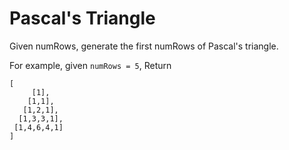# Pascal's Triangle

Given numRows, generate the first numRows of Pascal's triangle.

For example, given `numRows = 5`, Return

```
[
     [1],
    [1,1],
   [1,2,1],
  [1,3,3,1],
 [1,4,6,4,1]
]
```